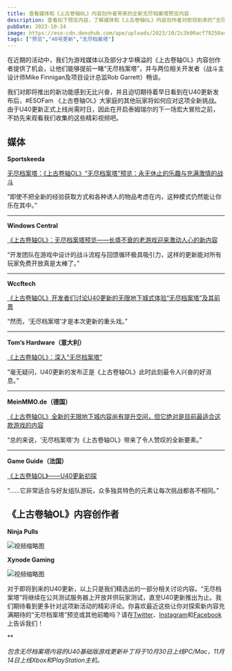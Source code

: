 ```yaml
---
title: 查看媒体和《上古卷轴OL》内容创作者带来的全新无尽档案塔预览内容
description: 查看如下预览内容，了解媒体和《上古卷轴OL》内容创作者对即将到来的“无尽档案塔”功能的评论。
pubDate: 2023-10-24
image: https://eso-cdn.denohub.com/ape/uploads/2023/10/2c3b90acf79250a41ed5aec8380977f7.jpg
tags: ["预览","40号更新","无尽档案塔"]
---
```


在近期的活动中，我们为游戏媒体以及部分才华横溢的《上古卷轴OL》内容创作者提供了机会，让他们能够提前一睹“无尽档案塔”，并与两位相关开发者（战斗主设计师Mike
Finnigan及项目设计总监Rob Garrett）畅谈。

我们对即将推出的新功能感到无比兴奋，并且迫切期待着早日看到在U40更新发布后，#ESOFam
《上古卷轴OL》大家庭的其他玩家将如何应对这项全新挑战。由于U40更新正式上线尚需时日，因此在开启泰姆瑞尔的下一场宏大冒险之前，不妨先来观看我们收集的这些精彩视频吧。

## 

## 媒体

**Sportskeeda**

[无尽档案塔：《上古卷轴OL》“无尽档案塔”预览：永无休止的乐趣与充满激情的战斗](https://www.sportskeeda.com/mmo/elder-scrolls-online-endless-archive-preview)

“即使不把全新的经验获取方式和各种诱人的物品考虑在内，这种模式仍然能让你乐在其中。”

---

**Windows Central**

[《上古卷轴OL》：无尽档案塔预览——长盛不衰的老游戏迎来激动人心的新内容](https://www.windowscentral.com/gaming/xbox/the-elder-scrolls-online-endless-archive-preview-an-exciting-shakeup-for-a-long-running-game)

“开发团队在游戏中设计的战斗流程与回馈循环极具吸引力，这样的更新能对所有玩家免费开放真是太棒了。”

---

**Wccftech**

[《上古卷轴OL》开发者们讨论U40更新的无限地下城式体验“无尽档案塔”及其前景](https://wccftech.com/elder-scrolls-online-devs-discuss-update-40s-endless-archive-infinite-dungeon-like-experience-and-its-future/)

“然而，‘无尽档案塔’才是本次更新的重头戏。”

---

**Tom’s Hardware（意大利）**

[《上古卷轴OL》：深入“无尽档案塔”](https://www.tomshw.it/videogioco/the-elder-scrolls-online-endless-archive)

“毫无疑问，U40更新的发布正是《上古卷轴OL》此时此刻最令人兴奋的好消息。”   

---

**MeinMMO.de（德国）**

[《上古卷轴OL》全新的无限地下城内容尚有提升空间，但它绝对是目前最适合这款游戏的内容](https://mein-mmo.de/eso-neue-endlose-dungeon-nicht-perfekt-aber-wichtig/)

“总的来说，‘无尽档案塔’为《上古卷轴OL》带来了令人赞叹的全新要素。”

---

**Game Guide（法国）**

[《上古卷轴OL》——U40更新初探](https://game-guide.fr/322397-teso-premiers-pas-sur-la-mise-a-jour-40/)

“……它非常适合与好友组队游玩，众多独具特色的元素让每次挑战都各不相同。”

## 

## 《上古卷轴OL》内容创作者

**Ninja Pulls**

![视频缩略图](https://i.ytimg.com/vi/5qXz8H_YCtY/maxresdefault.jpg)

**Xynode Gaming**

![视频缩略图](https://i.ytimg.com/vi/824lSxQIWak/maxresdefault.jpg)

对于即将到来的U40更新，以上只是我们精选出的一部分相关讨论内容。“无尽档案塔”将继续在公共测试服务器上开放并供玩家测试，直至U40更新推出为止。我们期待看到更多针对这项新活动的精彩评论。你喜欢最近这些让你对探索新内容充满期待的“无尽档案塔”预览或其他前瞻吗？请在[Twitter](https://twitter.com/TESOnline)、[Instagram](https://www.instagram.com/elderscrollsonline/)和[Facebook](https://www.facebook.com/ElderScrollsOnline)上告诉我们！

**

_包含无尽档案塔内容的U40基础版游戏更新补丁将于10月30日上线PC/Mac，11月14日上线Xbox和PlayStation主机。_
